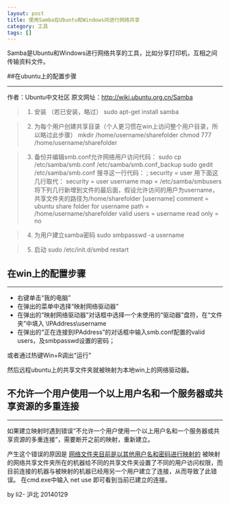 ```yaml
---
layout: post
title: 使用Samba在Ubuntu和Windows间进行网络共享
category: 工具
tags: []
---
```


Samba是Ubuntu和Windows进行网络共享的工具，比如分享打印机，互相之间传输资料文件。

##在ubuntu上的配置步骤

------
作者：Ubuntu中文社区
原文网址：http://wiki.ubuntu.org.cn/Samba

> 1. 安装 （若已安装，略过）
sudo apt-get install samba

> 2. 为每个用户创建共享目录（个人更习惯在win上访问整个用户目录，所以略过此步骤）
mkdir /home/username/sharefolder
chmod 777 /home/username/sharefolder

> 3. 备份并编辑smb.conf允许网络用户访问代码：
sudo cp /etc/samba/smb.conf /etc/samba/smb.conf_backup
sudo gedit /etc/samba/smb.conf
搜寻这一行代码：
; security = user
用下面这几行取代：
security = user
username map = /etc/samba/smbusers 
将下列几行新增到文件的最后面，假设允许访问的用户为username，共享文件夹的路径为/home/sharefolder
[username]
comment = ubuntu share folder for username
path = /home/username/sharefolder
valid users = username
read only = no  

> 4. 为用户建立samba密码
sudo smbpasswd -a username 

> 5. 启动
sudo /etc/init.d/smbd restart



## 在win上的配置步骤

------

- 右键单击“我的电脑”
- 在弹出的菜单中选择“映射网络驱动器”
- 在弹出的“映射网络驱动器”对话框中选择一个未使用的“驱动器”盘符，在“文件夹”中填入 \\IPAddress\username
- 在弹出的“正在连接到IPAddress”的对话框中输入smb.conf配置的valid users，及smbpasswd设置的密码；

或者通过热键Win+R调出“运行”


然后远程ubuntu上的共享文件夹就被映射为本地win上的网络驱动器。


## 不允许一个用户使用一个以上用户名和一个服务器或共享资源的多重连接

------
如果建立映射时遇到错误“不允许一个用户使用一个以上用户名和一个服务器或共享资源的多重连接”，需要断开之前的映射，重新建立。

产生这个错误的原因是 [网络文件夹目前是以其他用户名和密码进行映射的](http://blog.csdn.net/nxx_168/article/details/7522303)
被映射的网络共享文件夹所在的机器给不同的共享文件夹设置了不同的用户访问权限，而目前连接的机器与被映射的机器已经用另一个用户建立了连接，从而导致了此错误。
在cmd.exe中输入 net use 即可看到当前已建立的连接。


by li2- 沪北 20140129
